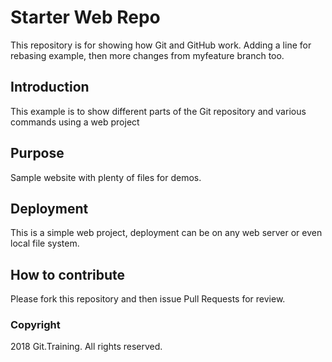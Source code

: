 # Starter Web Repo

This repository is for showing how Git and GitHub work. Adding a line for rebasing example, then more changes from myfeature branch too.

## Introduction

This example is to show different parts of the Git repository and various commands using a web project

## Purpose

Sample website with plenty of files for demos.

## Deployment

This is a simple web project, deployment can be on any web server or even local file system.

## How to contribute

Please fork this repository and then issue Pull Requests for review.

### Copyright

2018 Git.Training. All rights reserved.
